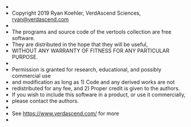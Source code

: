 *
* Copyright 2019 Ryan Koehler, VerdAscend Sciences, ryan@verdascend.com
*
* The programs and source code of the vertools collection are free software.
* They are distributed in the hope that they will be useful,
* WITHOUT ANY WARRANTY OF FITNESS FOR ANY PARTICULAR PURPOSE.
*
* Permission is granted for research, educational, and possibly commercial use
*   and modification as long as 1) Code and any derived works are not
*   redistributed for any fee, and 2) Proper credit is given to the authors.
*   If you wish to include this software in a product, or use it commercially,
*   please contact the authors.
*
* See https://www.verdascend.com/ for more
*
